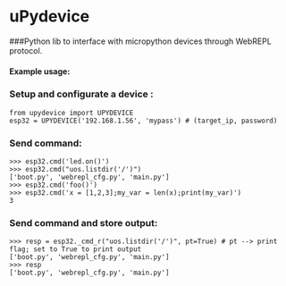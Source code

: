 # uPydevice

###Python lib to interface with micropython devices through WebREPL protocol.

#### Example usage:
### Setup and configurate a device :
    from upydevice import UPYDEVICE
    esp32 = UPYDEVICE('192.168.1.56', 'mypass') # (target_ip, password)
### Send command:

    >>> esp32.cmd('led.on()')
    >>> esp32.cmd("uos.listdir('/')")
    ['boot.py', 'webrepl_cfg.py', 'main.py']
    >>> esp32.cmd('foo()')
    >>> esp32.cmd('x = [1,2,3];my_var = len(x);print(my_var)')
    3
### Send command and store output:
    >>> resp = esp32._cmd_r("uos.listdir('/')", pt=True) # pt --> print flag; set to True to print output
    ['boot.py', 'webrepl_cfg.py', 'main.py']
    >>> resp
    ['boot.py', 'webrepl_cfg.py', 'main.py']
